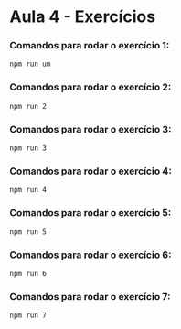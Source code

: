 # Aula 4 - Exercícios

### Comandos para rodar o exercício 1:
```
npm run um
```
### Comandos para rodar o exercício 2:
```
npm run 2
```
### Comandos para rodar o exercício 3:
```
npm run 3
```
### Comandos para rodar o exercício 4:
```
npm run 4
```
### Comandos para rodar o exercício 5:
```
npm run 5
```
### Comandos para rodar o exercício 6:
```
npm run 6
```
### Comandos para rodar o exercício 7:
```
npm run 7
```